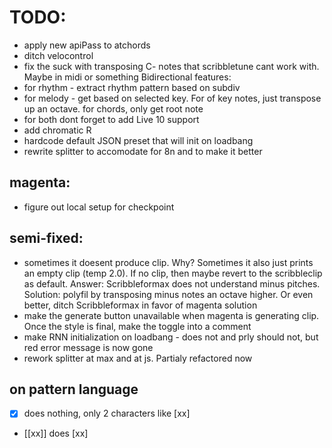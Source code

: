 # TODO:

- apply new apiPass to atchords
- ditch velocontrol
- fix the suck with transposing C- notes that scribbletune cant work with. Maybe in midi or something
  Bidirectional features:
- for rhythm - extract rhythm pattern based on subdiv
- for melody - get based on selected key. For of key notes, just transpose up an octave. for chords, only get root note
- for both dont forget to add Live 10 support
- add chromatic R
- hardcode default JSON preset that will init on loadbang
- rewrite splitter to accomodate for 8n and to make it better

## magenta:

- figure out local setup for checkpoint

## semi-fixed:

- sometimes it doesent produce clip. Why? Sometimes it also just prints an empty clip (temp 2.0). If no clip, then maybe revert to the scribbleclip as default. Answer: Scribbleformax does not understand minus pitches. Solution: polyfil by transposing minus notes an octave higher. Or even better, ditch Scribbleformax in favor of magenta solution
- make the generate button unavailable when magenta is generating clip. Once the style is final, make the toggle into a comment
- make RNN initialization on loadbang - does not and prly should not, but red error message is now gone
- rework splitter at max and at js. Partialy refactored now

## on pattern language

- [x] does nothing, only 2 characters like [xx]
- [[xx]] does [xx]

